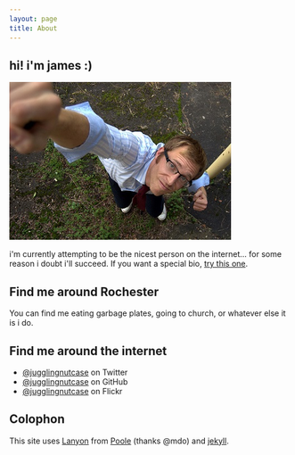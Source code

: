 ```yaml
---
layout: page
title: About
---
```


## hi! i'm james :)

![or jamie](/public/img/jamie.jpg)

i'm currently attempting to be the nicest person on the internet... for some reason i doubt i'll succeed. If you want a special bio, [try this one](/james).

## Find me around Rochester

You can find me eating garbage plates, going to church, or whatever else it is i do.

## Find me around the internet

* [@jugglingnutcase](https://twitter.com/jugglingnutcase) on Twitter
* [@jugglingnutcase](https://github.com/jugglingnutcase) on GitHub
* [@jugglingnutcase](http://www.flickr.com/photos/jugglingnutcase/) on Flickr

## Colophon

This site uses [Lanyon](https://github.com/poole/lanyon) from [Poole](http://getpoole.com/) (thanks @mdo) and [jekyll](http://jekyllrb.com).
